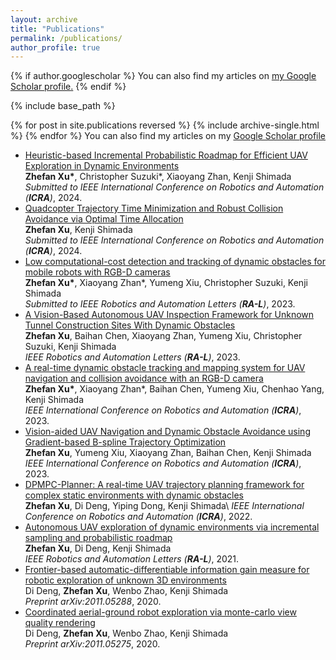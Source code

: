 ```yaml
---
layout: archive
title: "Publications"
permalink: /publications/
author_profile: true
---
```


{% if author.googlescholar %}
  You can also find my articles on <u><a href="{{author.googlescholar}}">my Google Scholar profile</a>.</u>
{% endif %}

{% include base_path %}

{% for post in site.publications reversed %}
  {% include archive-single.html %}
{% endfor %}
You can also find my articles on my [Google Scholar profile](https://scholar.google.com/citations?user=b_PtNQoAAAAJ&hl=en)
* [Heuristic-based Incremental Probabilistic Roadmap for Efficient UAV Exploration in Dynamic Environments](https://arxiv.org/abs/2309.09121) \
   **Zhefan Xu\***, Christopher Suzuki\*, Xiaoyang Zhan, Kenji Shimada \
   *Submitted to IEEE International Conference on Robotics and Automation (**ICRA**)*, 2024.
* [Quadcopter Trajectory Time Minimization and Robust Collision Avoidance via Optimal Time Allocation](https://arxiv.org/abs/2309.08544) \
   **Zhefan Xu**, Kenji Shimada \
   *Submitted to IEEE International Conference on Robotics and Automation (**ICRA**)*, 2024.
* [Low computational-cost detection and tracking of dynamic obstacles for mobile robots with RGB-D cameras](https://arxiv.org/abs/2303.00132) \
   **Zhefan Xu\***, Xiaoyang Zhan\*, Yumeng Xiu, Christopher Suzuki, Kenji Shimada \
   *Submitted to IEEE Robotics and Automation Letters (**RA-L**)*, 2023.
* [A Vision-Based Autonomous UAV Inspection Framework for Unknown Tunnel Construction Sites With Dynamic Obstacles](https://ieeexplore.ieee.org/document/10167713) \
   **Zhefan Xu**, Baihan Chen, Xiaoyang Zhan, Yumeng Xiu, Christopher Suzuki, Kenji Shimada \
   *IEEE Robotics and Automation Letters (**RA-L**)*, 2023.
* [A real-time dynamic obstacle tracking and mapping system for UAV navigation and collision avoidance with an RGB-D camera](https://ieeexplore.ieee.org/abstract/document/10161194) \
   **Zhefan Xu\***, Xiaoyang Zhan\*, Baihan Chen, Yumeng Xiu, Chenhao Yang, Kenji Shimada \
   *IEEE International Conference on Robotics and Automation (**ICRA**)*, 2023.
* [Vision-aided UAV Navigation and Dynamic Obstacle Avoidance using Gradient-based B-spline Trajectory Optimization](https://ieeexplore.ieee.org/abstract/document/10160638) \
   **Zhefan Xu**, Yumeng Xiu, Xiaoyang Zhan, Baihan Chen, Kenji Shimada \
   *IEEE International Conference on Robotics and Automation (**ICRA**)*, 2023.
* [DPMPC-Planner: A real-time UAV trajectory planning framework for complex static environments with dynamic obstacles](https://ieeexplore.ieee.org/abstract/document/9811886) \
   **Zhefan Xu**, Di Deng, Yiping Dong, Kenji Shimada\\
   *IEEE International Conference on Robotics and Automation (**ICRA**)*, 2022.
* [Autonomous UAV exploration of dynamic environments via incremental sampling and probabilistic roadmap](https://ieeexplore.ieee.org/abstract/document/9362184) \
   **Zhefan Xu**, Di Deng, Kenji Shimada \
   *IEEE Robotics and Automation Letters (**RA-L**)*, 2021.
* [Frontier-based automatic-differentiable information gain measure for robotic exploration of unknown 3D environments](https://arxiv.org/abs/2011.05288) \
   Di Deng, **Zhefan Xu**, Wenbo Zhao, Kenji Shimada \
   *Preprint arXiv:2011.05288*, 2020.
* [Coordinated aerial-ground robot exploration via monte-carlo view quality rendering](https://arxiv.org/abs/2011.05275) \
   Di Deng, **Zhefan Xu**, Wenbo Zhao, Kenji Shimada \
   *Preprint arXiv:2011.05275*, 2020.
